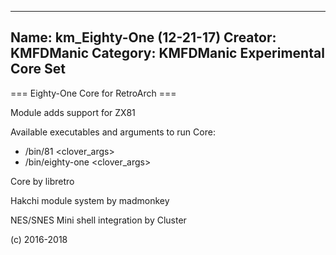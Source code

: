 -----------------------
Name: km_Eighty-One (12-21-17)
Creator: KMFDManic
Category: KMFDManic Experimental Core Set
-----------------------
=== Eighty-One Core for RetroArch ===

Module adds support for ZX81

Available executables and arguments to run Core:
- /bin/81 <rom> <clover_args>
- /bin/eighty-one <rom> <clover_args>

Core by libretro

Hakchi module system by madmonkey

NES/SNES Mini shell integration by Cluster

(c) 2016-2018

